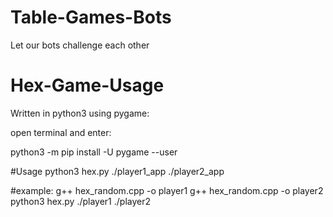 # Table-Games-Bots
Let our bots challenge each other


# Hex-Game-Usage

Written in python3 using pygame:

open terminal and enter:

python3 -m pip install -U pygame --user

#Usage
python3 hex.py ./player1_app ./player2_app

#example:
g++ hex_random.cpp -o player1
g++ hex_random.cpp -o player2
python3 hex.py ./player1 ./player2

